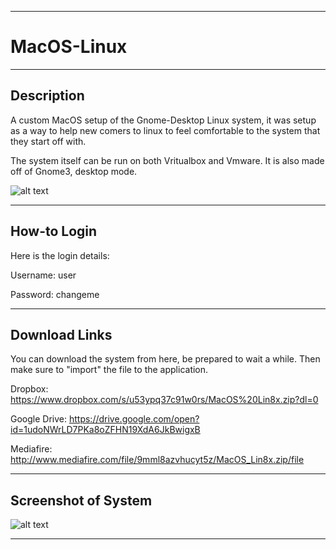 ---------------------------------------------

# MacOS-Linux

---------------------------------------------

## Description

A custom MacOS setup of the Gnome-Desktop Linux system, it was setup as a way to help new comers to linux to feel comfortable to the system that they start off with.

The system itself can be run on both Vritualbox and Vmware. It is also made off of Gnome3, desktop mode.

![alt text](https://cdn.discordapp.com/attachments/486301631969755136/508658875260600351/image0.jpg)

---------------------------------------------

## How-to Login

Here is the login details:

Username: user

Password: changeme

---------------------------------------------

## Download Links

You can download the system from here, be prepared to wait a while. Then make sure to "import" the file to the application.

Dropbox:
https://www.dropbox.com/s/u53ypq37c91w0rs/MacOS%20Lin8x.zip?dl=0

Google Drive:
https://drive.google.com/open?id=1udoNWrLD7PKa8oZFHN19XdA6JkBwigxB

Mediafire:
http://www.mediafire.com/file/9mml8azvhucyt5z/MacOS_Lin8x.zip/file

---------------------------------------------

## Screenshot of System

![alt text](https://cdn.discordapp.com/attachments/486301631969755136/508450417353687040/Screen_Shot_2018-11-03_at_9.16.50_PM.png)

---------------------------------------------
